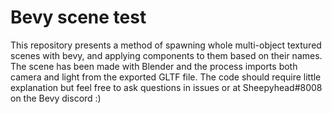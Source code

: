 # Bevy scene test

This repository presents a method of spawning whole multi-object textured scenes with bevy, 
and applying components to them based on their names. The scene has been made with Blender 
and the process imports both camera and light from the exported GLTF file. The code should
require little explanation but feel free to ask questions in issues or at Sheepyhead#8008 
on the Bevy discord :)
